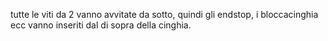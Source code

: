 tutte le viti da 2 vanno avvitate da sotto, quindi gli endstop, i bloccacinghia ecc vanno inseriti dal di sopra della cinghia.
